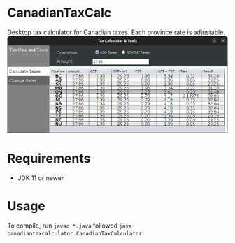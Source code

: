# CanadianTaxCalc
Desktop tax calculator for Canadian taxes. Each province rate is adjustable.
![Usage screenshot](https://raw.githubusercontent.com/gormae1/CanadianTaxCalc/refs/heads/main/usage.png)

# Requirements
- JDK 11 or newer

# Usage
To compile, run `javac *.java` followed `java canadiantaxcalculator.CanadianTaxCalculator`

